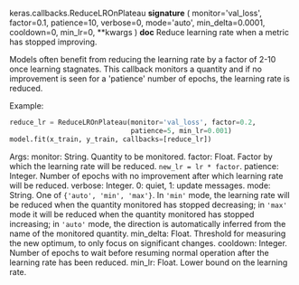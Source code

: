 keras.callbacks.ReduceLROnPlateau
__signature__
(
  monitor='val_loss',
  factor=0.1,
  patience=10,
  verbose=0,
  mode='auto',
  min_delta=0.0001,
  cooldown=0,
  min_lr=0,
  **kwargs
)
__doc__
Reduce learning rate when a metric has stopped improving.

Models often benefit from reducing the learning rate by a factor
of 2-10 once learning stagnates. This callback monitors a
quantity and if no improvement is seen for a 'patience' number
of epochs, the learning rate is reduced.

Example:

```python
reduce_lr = ReduceLROnPlateau(monitor='val_loss', factor=0.2,
                              patience=5, min_lr=0.001)
model.fit(x_train, y_train, callbacks=[reduce_lr])
```

Args:
    monitor: String. Quantity to be monitored.
    factor: Float. Factor by which the learning rate will be reduced.
        `new_lr = lr * factor`.
    patience: Integer. Number of epochs with no improvement after which
        learning rate will be reduced.
    verbose: Integer. 0: quiet, 1: update messages.
    mode: String. One of `{'auto', 'min', 'max'}`. In `'min'` mode,
        the learning rate will be reduced when the
        quantity monitored has stopped decreasing; in `'max'` mode it will
        be reduced when the quantity monitored has stopped increasing; in
        `'auto'` mode, the direction is automatically inferred from the name
        of the monitored quantity.
    min_delta: Float. Threshold for measuring the new optimum, to only focus
        on significant changes.
    cooldown: Integer. Number of epochs to wait before resuming normal
        operation after the learning rate has been reduced.
    min_lr: Float. Lower bound on the learning rate.
